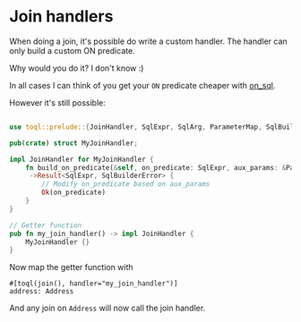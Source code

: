 # Join handlers

When doing a join, it's possible do write a custom handler. 
The handler can only build a custom ON predicate. 

Why would you do it? I don't know :) 

In all cases I can think of you get your `ON` predicate cheaper with [on_sql](7-joins.md).

However it's still possible:

```rust

use toql::prelude::{JoinHandler, SqlExpr, SqlArg, ParameterMap, SqlBuilderError};

pub(crate) struct MyJoinHandler;

impl JoinHandler for MyJoinHandler {
    fn build_on_predicate(&self, on_predicate: SqlExpr, aux_params: &ParameterMap,)
     ->Result<SqlExpr, SqlBuilderError> {
        // Modify on_predicate based on aux_params
        Ok(on_predicate)
    }
}

// Getter function
pub fn my_join_handler() -> impl JoinHandler {
    MyJoinHandler {}
}
```

Now map the getter function with

```rust, ignore
#[toql(join(), handler="my_join_handler")]
address: Address
```

And any join on `Address` will now call the join handler. 

